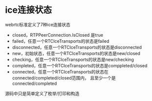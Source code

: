 # ice连接状态

webrtc标准定义了7种ice连接状态

- closed，RTPPeerConnection.IsClosed 是true
- failed，任意一个RTCIceTransports的状态是failed
- disconnected，任意一个RTCIceTransports的状态是disconnected
- new，初始状态，任意一个RTCIceTransports的状态是new/closed
- checking，任意一个RTCIceTransports的状态是new/checking
- completed，任意一个RTCIceTransports的状态是comppleted/closed
- connected，任意一个RTCIceTransports的状态在connected/completed/closed范围内，
且至少一个是connected/completed

源码中只是简单定义了枚举/打印和构造
